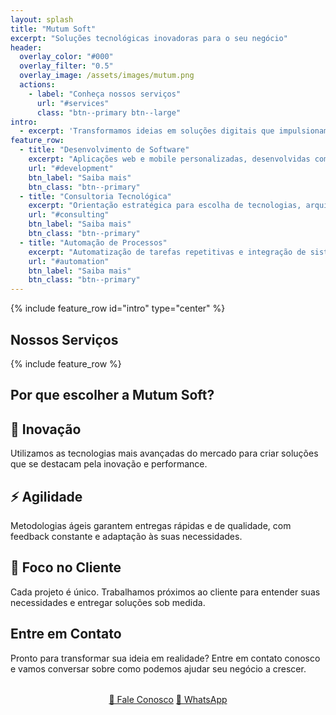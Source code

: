 ```yaml
---
layout: splash
title: "Mutum Soft"
excerpt: "Soluções tecnológicas inovadoras para o seu negócio"
header:
  overlay_color: "#000"
  overlay_filter: "0.5"
  overlay_image: /assets/images/mutum.png
  actions:
    - label: "Conheça nossos serviços"
      url: "#services"
      class: "btn--primary btn--large"
intro: 
  - excerpt: 'Transformamos ideias em soluções digitais que impulsionam o crescimento do seu negócio. Com expertise em desenvolvimento de software, consultoria tecnológica e automação de processos.'
feature_row:
  - title: "Desenvolvimento de Software"
    excerpt: "Aplicações web e mobile personalizadas, desenvolvidas com as mais modernas tecnologias e melhores práticas do mercado."
    url: "#development"
    btn_label: "Saiba mais"
    btn_class: "btn--primary"
  - title: "Consultoria Tecnológica"
    excerpt: "Orientação estratégica para escolha de tecnologias, arquitetura de sistemas e otimização de processos digitais."
    url: "#consulting"
    btn_label: "Saiba mais"
    btn_class: "btn--primary"
  - title: "Automação de Processos"
    excerpt: "Automatização de tarefas repetitivas e integração de sistemas para aumentar a eficiência operacional."
    url: "#automation"
    btn_label: "Saiba mais"
    btn_class: "btn--primary"
---
```


{% include feature_row id="intro" type="center" %}

<div id="services"></div>

## Nossos Serviços

{% include feature_row %}

## Por que escolher a Mutum Soft?

<div class="feature__wrapper">
  <div class="feature__item">
    <div class="archive__item">
      <div class="archive__item-body">
        <h2 class="archive__item-title">🚀 Inovação</h2>
        <div class="archive__item-excerpt">
          <p>Utilizamos as tecnologias mais avançadas do mercado para criar soluções que se destacam pela inovação e performance.</p>
        </div>
      </div>
    </div>
  </div>
  
  <div class="feature__item">
    <div class="archive__item">
      <div class="archive__item-body">
        <h2 class="archive__item-title">⚡ Agilidade</h2>
        <div class="archive__item-excerpt">
          <p>Metodologias ágeis garantem entregas rápidas e de qualidade, com feedback constante e adaptação às suas necessidades.</p>
        </div>
      </div>
    </div>
  </div>
  
  <div class="feature__item">
    <div class="archive__item">
      <div class="archive__item-body">
        <h2 class="archive__item-title">🎯 Foco no Cliente</h2>
        <div class="archive__item-excerpt">
          <p>Cada projeto é único. Trabalhamos próximos ao cliente para entender suas necessidades e entregar soluções sob medida.</p>
        </div>
      </div>
    </div>
  </div>
</div>

## Entre em Contato

Pronto para transformar sua ideia em realidade? Entre em contato conosco e vamos conversar sobre como podemos ajudar seu negócio a crescer.

<div style="text-align: center; margin: 2rem 0;">
  <a href="mailto:mutumsoft@gmail.com" class="btn btn--primary btn--large">📧 Fale Conosco</a>
  <a href="https://wa.me/556192757212" class="btn btn--primary btn--large" target="_blank">📱 WhatsApp</a>
</div>
